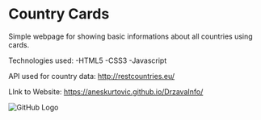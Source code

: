 # Country Cards
Simple webpage for showing basic informations about all countries using cards.

Technologies used:
-HTML5 
-CSS3
-Javascript

API used for country data: http://restcountries.eu/

LInk to Website: https://aneskurtovic.github.io/DrzavaInfo/

![GitHub Logo](https://i.imgur.com/tSTXTrJ.jpg)

